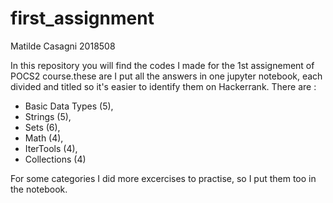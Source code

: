 # first_assignment
Matilde Casagni 2018508

In this repository you will find the codes I made for the 1st assignement of POCS2 course.these are
I put all the answers in one jupyter notebook, each divided and titled so it's easier to identify them on Hackerrank.
There are :
  - Basic Data Types (5),
  - Strings (5),
  - Sets (6),
  - Math (4),
  - IterTools (4),
  - Collections (4)

For some categories I did more excercises to practise, so I put them too in the notebook.
